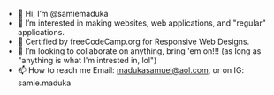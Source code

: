- 👋 Hi, I’m @samiemaduka
- 👀 I’m interested in making websites, web applications, and "regular" applications.
- 🌱 Certified by freeCodeCamp.org for Responsive Web Designs.
- 💞️ I’m looking to collaborate on anything, bring 'em on!!! (as long as "anything is what I'm intrested in, lol")
- 📫 How to reach me Email: madukasamuel@aol.com, or on IG: samie.maduka

<!---
samiemaduka/samiemaduka is a ✨ special ✨ repository because its `README.md` (this file) appears on your GitHub profile.
You can click the Preview link to take a look at your changes.
--->
